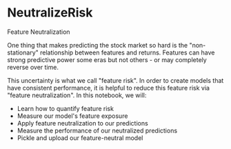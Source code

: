 # NeutralizeRisk

Feature Neutralization

One thing that makes predicting the stock market so hard is the "non-stationary" relationship between features and returns. Features can have strong predictive power some eras but not others - or may completely reverse over time.

This uncertainty is what we call "feature risk". In order to create models that have consistent performance, it is helpful to reduce this feature risk via "feature neutralization". In this notebook, we will:

- Learn how to quantify feature risk
- Measure our model's feature exposure
- Apply feature neutralization to our predictions
- Measure the performance of our neutralized predictions
- Pickle and upload our feature-neutral model
